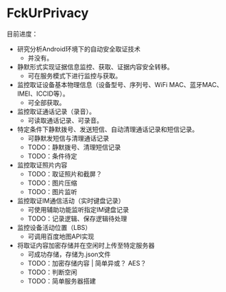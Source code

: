 # FckUrPrivacy

目前进度：

* 研究分析Android环境下的自动安全取证技术
    * 并没有。
* 静默形式实现证据信息监控、获取、证据内容安全转移。
    * 可在服务模式下进行监控与获取。 
* 监控取证设备基本物理信息（设备型号、序列号、WiFi MAC、蓝牙MAC、IMEI、ICCID等）。
    * 可全部获取。
* 监控取证通话记录（录音）。
    * 可读取通话记录、可录音。
* 特定条件下静默拨号、发送短信、自动清理通话记录和短信记录。
    * 可静默发短信与清理通话记录
    * TODO：静默拨号、清理短信记录
    * TODO：条件待定
* 监控取证照片内容
    * TODO：取证照片和截屏？
    * TODO：图片压缩
    * TODO：图片监听
* 监控取证IM通信活动（实时键盘记录）
    * 可使用辅助功能监听指定IM键盘记录
    * TODO：记录逻辑、保存逻辑待处理
* 监控设备活动位置（LBS）
    * 可调用百度地图API实现
* 将取证内容加密存储并在空闲时上传至特定服务器
    * 可成功存储，存储为.json文件
    * TODO：加密存储内容 | 简单异或？ AES？
    * TODO：判断空闲
    * TODO：简单服务器搭建